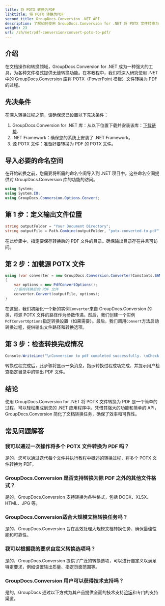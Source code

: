 ```yaml
---
title: 将 POTX 转换为PDF
linktitle: 将 POTX 转换为PDF
second_title: GroupDocs.Conversion .NET API
description: 了解如何使用 GroupDocs.Conversion for .NET 将 POTX 文件转换为 PDF。按照此分步教程进行无缝文档转换。
weight: 23
url: /zh/net/pdf-conversion/convert-potx-to-pdf/
---
```

## 介绍
在文档操作和转换领域，GroupDocs.Conversion for .NET 成为一种强大的工具，为各种文件格式提供无缝转换功能。在本教程中，我们将深入研究使用 .NET 中的 GroupDocs.Conversion 库将 POTX（PowerPoint 模板）文件转换为 PDF 的过程。
## 先决条件
在深入转换过程之前，请确保您已设置以下先决条件：
1.  GroupDocs.Conversion for .NET 库：从以下位置下载并安装该库：[下载链接](https://releases.groupdocs.com/conversion/net/).
2. .NET Framework：确保您的系统上安装了 .NET Framework。
3. 源 POTX 文件：准备好要转换为 PDF 的 POTX 文件。

## 导入必要的命名空间
在开始转换之前，您需要将所需的命名空间导入到 .NET 项目中。这些命名空间提供对 GroupDocs.Conversion 库的功能的访问。
```csharp
using System;
using System.IO;
using GroupDocs.Conversion.Options.Convert;
```
## 第 1 步：定义输出文件位置
```csharp
string outputFolder = "Your Document Directory";
string outputFile = Path.Combine(outputFolder, "potx-converted-to.pdf");
```
在此步骤中，指定要保存转换后的 PDF 文件的目录。确保输出目录存在并且可访问。
## 第 2 步：加载源 POTX 文件
```csharp
using (var converter = new GroupDocs.Conversion.Converter(Constants.SAMPLE_POTX))
{
    var options = new PdfConvertOptions();
    //保存转换后的 PDF 文件
    converter.Convert(outputFile, options);
}
```
在这里，我们初始化一个新的实例`Converter`来自 GroupDocs.Conversion 的类，将源 POTX 文件的路径作为参数传递。然后，我们创建一个实例`PdfConvertOptions`指定转换设置（如果需要）。最后，我们调用`Convert`方法启动转换过程，提供输出文件路径和转换选项。
## 第 3 步：检查转换完成情况
```csharp
Console.WriteLine("\nConversion to pdf completed successfully. \nCheck output in {0}", outputFolder);
```
转换过程完成后，此步骤将显示一条消息，指示转换过程成功完成，并提示用户检查指定目录中的输出 PDF 文件。

## 结论
使用 GroupDocs.Conversion for .NET 将 POTX 文件转换为 PDF 是一个简单的过程，可以轻松集成到您的 .NET 应用程序中。凭借其强大的功能和简单的 API，GroupDocs.Conversion 简化了文档转换任务，确保了效率和可靠性。
## 常见问题解答
### 我可以通过一次操作将多个 POTX 文件转换为 PDF 吗？
是的，您可以通过迭代每个文件并执行教程中概述的转换过程，将多个 POTX 文件转换为 PDF。
### GroupDocs.Conversion 是否支持转换为除 PDF 之外的其他文件格式？
是的，GroupDocs.Conversion 支持转换为各种格式，包括 DOCX、XLSX、HTML、JPG 等。
### GroupDocs.Conversion适合大规模文档转换任务吗？
是的，GroupDocs.Conversion 旨在高效处理大规模文档转换任务，确保最佳性能和可靠性。
### 我可以根据我的要求自定义转换选项吗？
是的，GroupDocs.Conversion 提供了广泛的转换选项，可以进行自定义以满足特定要求，例如设置输出质量、指定页面范围等。
### GroupDocs.Conversion 用户可以获得技术支持吗？
是的，GroupDocs 通过以下方式为其产品提供全面的技术支持[论坛](https://purchase.groupdocs.com/temporary-license/)和专门的支持渠道。